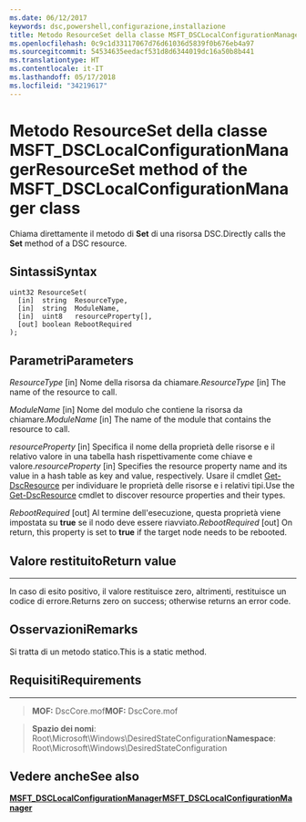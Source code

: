 ```yaml
---
ms.date: 06/12/2017
keywords: dsc,powershell,configurazione,installazione
title: Metodo ResourceSet della classe MSFT_DSCLocalConfigurationManager
ms.openlocfilehash: 0c9c1d33117067d76d61036d5839f0b676eb4a97
ms.sourcegitcommit: 54534635eedacf531d8d6344019dc16a50b8b441
ms.translationtype: HT
ms.contentlocale: it-IT
ms.lasthandoff: 05/17/2018
ms.locfileid: "34219617"
---
```

# <a name="resourceset-method-of-the-msftdsclocalconfigurationmanager-class"></a><span data-ttu-id="f5053-103">Metodo ResourceSet della classe MSFT_DSCLocalConfigurationManager</span><span class="sxs-lookup"><span data-stu-id="f5053-103">ResourceSet method of the MSFT_DSCLocalConfigurationManager class</span></span>

<span data-ttu-id="f5053-104">Chiama direttamente il metodo di **Set** di una risorsa DSC.</span><span class="sxs-lookup"><span data-stu-id="f5053-104">Directly calls the **Set** method of a DSC resource.</span></span>

<a name="syntax"></a><span data-ttu-id="f5053-105">Sintassi</span><span class="sxs-lookup"><span data-stu-id="f5053-105">Syntax</span></span>
------

```mof
uint32 ResourceSet(
  [in]  string  ResourceType,
  [in]  string  ModuleName,
  [in]  uint8   resourceProperty[],
  [out] boolean RebootRequired
);
```

<a name="parameters"></a><span data-ttu-id="f5053-106">Parametri</span><span class="sxs-lookup"><span data-stu-id="f5053-106">Parameters</span></span>
----------

<span data-ttu-id="f5053-107">*ResourceType* \[in\] Nome della risorsa da chiamare.</span><span class="sxs-lookup"><span data-stu-id="f5053-107">*ResourceType* \[in\] The name of the resource to call.</span></span>

<span data-ttu-id="f5053-108">*ModuleName* \[in\] Nome del modulo che contiene la risorsa da chiamare.</span><span class="sxs-lookup"><span data-stu-id="f5053-108">*ModuleName* \[in\] The name of the module that contains the resource to call.</span></span>

<span data-ttu-id="f5053-109">*resourceProperty* \[in\] Specifica il nome della proprietà delle risorse e il relativo valore in una tabella hash rispettivamente come chiave e valore.</span><span class="sxs-lookup"><span data-stu-id="f5053-109">*resourceProperty* \[in\] Specifies the resource property name and its value in a hash table as key and value, respectively.</span></span> <span data-ttu-id="f5053-110">Usare il cmdlet [Get-DscResource](https://technet.microsoft.com/library/dn521625.aspx) per individuare le proprietà delle risorse e i relativi tipi.</span><span class="sxs-lookup"><span data-stu-id="f5053-110">Use the [Get-DscResource](https://technet.microsoft.com/library/dn521625.aspx) cmdlet to discover resource properties and their types.</span></span>

<span data-ttu-id="f5053-111">*RebootRequired* \[out\] Al termine dell'esecuzione, questa proprietà viene impostata su **true** se il nodo deve essere riavviato.</span><span class="sxs-lookup"><span data-stu-id="f5053-111">*RebootRequired* \[out\] On return, this property is set to **true** if the target node needs to be rebooted.</span></span>

## <a name="return-value"></a><span data-ttu-id="f5053-112">Valore restituito</span><span class="sxs-lookup"><span data-stu-id="f5053-112">Return value</span></span>
------------

<span data-ttu-id="f5053-113">In caso di esito positivo, il valore restituisce zero, altrimenti, restituisce un codice di errore.</span><span class="sxs-lookup"><span data-stu-id="f5053-113">Returns zero on success; otherwise returns an error code.</span></span>

## <a name="remarks"></a><span data-ttu-id="f5053-114">Osservazioni</span><span class="sxs-lookup"><span data-stu-id="f5053-114">Remarks</span></span>

<span data-ttu-id="f5053-115">Si tratta di un metodo statico.</span><span class="sxs-lookup"><span data-stu-id="f5053-115">This is a static method.</span></span>

## <a name="requirements"></a><span data-ttu-id="f5053-116">Requisiti</span><span class="sxs-lookup"><span data-stu-id="f5053-116">Requirements</span></span>
------------
><span data-ttu-id="f5053-117">**MOF:** DscCore.mof</span><span class="sxs-lookup"><span data-stu-id="f5053-117">**MOF:** DscCore.mof</span></span>

><span data-ttu-id="f5053-118">**Spazio dei nomi**: Root\Microsoft\Windows\DesiredStateConfiguration</span><span class="sxs-lookup"><span data-stu-id="f5053-118">**Namespace**: Root\Microsoft\Windows\DesiredStateConfiguration</span></span>


## <a name="see-also"></a><span data-ttu-id="f5053-119">Vedere anche</span><span class="sxs-lookup"><span data-stu-id="f5053-119">See also</span></span>


[<span data-ttu-id="f5053-120">**MSFT_DSCLocalConfigurationManager**</span><span class="sxs-lookup"><span data-stu-id="f5053-120">**MSFT_DSCLocalConfigurationManager**</span></span>](msft-dsclocalconfigurationmanager.md)